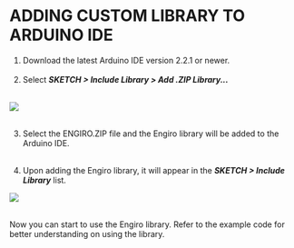 # ADDING CUSTOM LIBRARY TO ARDUINO IDE

1. Download the latest Arduino IDE version 2.2.1 or newer.<br><br>
2. Select <b><i>SKETCH > Include Library > Add .ZIP Library...</i></b><br><br>

<img src="https://github.com/Wondernica/Engiro-Zero/assets/25891208/3ecc82a5-0f76-4773-a320-cccefda216fe"><br><br>

3. Select the ENGIRO.ZIP file and the Engiro library will be added to the Arduino IDE.<br><br>

4. Upon adding the Engiro library, it will appear in the <b><i>SKETCH > Include Library</i></b> list.<br>

<img src="https://github.com/Wondernica/Engiro-Zero/assets/25891208/abc4d615-52b0-47b7-9e64-d3f2db76f3d6"><br><br>

Now you can start to use the Engiro library.  Refer to the example code for better understanding on using the library.<br><br>



